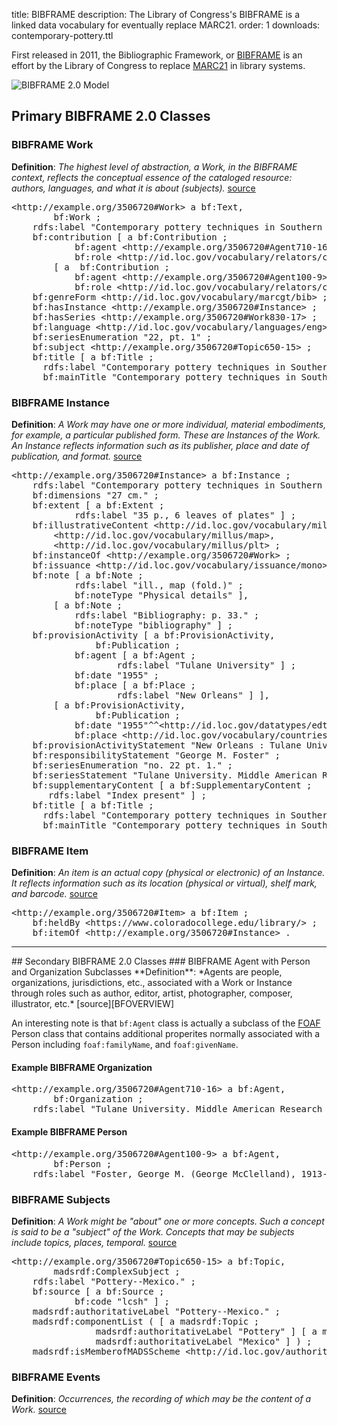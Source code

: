 title: BIBFRAME
description: The Library of Congress's BIBFRAME is a linked data vocabulary for eventually replace MARC21.
order: 1 
downloads: contemporary-pottery.ttl

First released in 2011, the Bibliographic Framework, or [BIBFRAME][BF] is an effort by the
Library of Congress to replace [MARC21][MARC] in library systems.

![BIBFRAME 2.0 Model](http://www.loc.gov/bibframe/docs/images/bf2-model.jpg)  


## Primary BIBFRAME 2.0 Classes
### BIBFRAME Work
<i class="fa fa-lightbulb-o fa-4x" aria-hidden="true"></i>
**Definition**: *The highest level of abstraction, a Work, in the BIBFRAME context, reflects the conceptual essence 
of the cataloged resource:  authors, languages, and what it is about (subjects).* [source][BFOVERVIEW] 

<pre>&lt;http://example.org/3506720#Work&gt; a bf:Text,
        bf:Work ;
    rdfs:label "Contemporary pottery techniques in Southern and Central Mexico /" ;
    bf:contribution [ a bf:Contribution ;
            bf:agent &lt;http://example.org/3506720#Agent710-16&gt; ;
            bf:role &lt;http://id.loc.gov/vocabulary/relators/ctb&gt; ],
        [ a  bf:Contribution ;
            bf:agent &lt;http://example.org/3506720#Agent100-9&gt; ;
            bf:role &lt;http://id.loc.gov/vocabulary/relators/ctb&gt; ] ;
    bf:genreForm &lt;http://id.loc.gov/vocabulary/marcgt/bib&gt; ;
    bf:hasInstance &lt;http://example.org/3506720#Instance&gt; ;
    bf:hasSeries &lt;http://example.org/3506720#Work830-17&gt; ;
    bf:language &lt;http://id.loc.gov/vocabulary/languages/eng&gt; ;
    bf:seriesEnumeration "22, pt. 1" ;
    bf:subject &lt;http://example.org/3506720#Topic650-15&gt; ;
    bf:title [ a bf:Title ;
      rdfs:label "Contemporary pottery techniques in Southern and Central Mexico /" ;
      bf:mainTitle "Contemporary pottery techniques in Southern and Central Mexico" ] .
</pre>

### BIBFRAME Instance
<i class="fa fa-commenting-o fa-4x" aria-hidden="true"></i>
**Definition**:  *A Work may have one or more individual, material embodiments, for example, a particular 
published form. These are Instances of the Work.  An Instance reflects information such as its publisher, 
place and date of publication, and format.* [source][BFOVERVIEW]

<pre>&lt;http://example.org/3506720#Instance&gt; a bf:Instance ;
    rdfs:label "Contemporary pottery techniques in Southern and Central Mexico /" ;
    bf:dimensions "27 cm." ;
    bf:extent [ a bf:Extent ;
            rdfs:label "35 p., 6 leaves of plates" ] ;
    bf:illustrativeContent &lt;http://id.loc.gov/vocabulary/millus/ill&gt;,
        &lt;http://id.loc.gov/vocabulary/millus/map&gt;,
        &lt;http://id.loc.gov/vocabulary/millus/plt&gt; ;
    bf:instanceOf &lt;http://example.org/3506720#Work&gt; ;
    bf:issuance &lt;http://id.loc.gov/vocabulary/issuance/mono&gt; ;
    bf:note [ a bf:Note ;
            rdfs:label "ill., map (fold.)" ;
            bf:noteType "Physical details" ],
        [ a bf:Note ;
            rdfs:label "Bibliography: p. 33." ;
            bf:noteType "bibliography" ] ;
    bf:provisionActivity [ a bf:ProvisionActivity,
                bf:Publication ;
            bf:agent [ a bf:Agent ;
                    rdfs:label "Tulane University" ] ;
            bf:date "1955" ;
            bf:place [ a bf:Place ;
                    rdfs:label "New Orleans" ] ],
        [ a bf:ProvisionActivity,
                bf:Publication ;
            bf:date "1955"^^&lt;http://id.loc.gov/datatypes/edtf&gt; ;
            bf:place &lt;http://id.loc.gov/vocabulary/countries/lau&gt; ] ;
    bf:provisionActivityStatement "New Orleans : Tulane University, 1955." ;
    bf:responsibilityStatement "George M. Foster" ;
    bf:seriesEnumeration "no. 22 pt. 1." ;
    bf:seriesStatement "Tulane University. Middle American Research Institute. Publication." ;
    bf:supplementaryContent [ a bf:SupplementaryContent ;
       rdfs:label "Index present" ] ;
    bf:title [ a bf:Title ;
      rdfs:label "Contemporary pottery techniques in Southern and Central Mexico /" ;
      bf:mainTitle "Contemporary pottery techniques in Southern and Central Mexico" ] .
</pre>
### BIBFRAME Item
<i class="fa fa-file-text fa-4x" aria-hidden="true"></i>
**Definition**: *An item is an actual copy (physical or electronic) of an Instance. It reflects information 
such as its location (physical or virtual), shelf mark, and barcode.* [source][BFOVERVIEW]
<pre>&lt;http://example.org/3506720#Item&gt; a bf:Item ;
    bf:heldBy &lt;https://www.coloradocollege.edu/library/&gt; ;
    bf:itemOf &lt;http://example.org/3506720#Instance&gt; .
</pre> 
<hr>
## Secondary BIBFRAME 2.0 Classes
### BIBFRAME Agent with Person and Organization Subclasses
<i class="fa fa-user fa-3x" aria-hidden="true"></i>
<i class="fa fa-home fa-3x" aria-hidden="true"></i>
**Definition**:  *Agents are people, organizations, jurisdictions, etc., associated with a Work or Instance 
through roles such as author, editor, artist, photographer, composer, illustrator, etc.*  [source][BFOVERVIEW]

An interesting note is that `bf:Agent` class is actually a subclass of the [FOAF](http://xmlns.com/foaf/0.1/Person)
Person class that contains additional properites normally associated with a Person including `foaf:familyName`,
and `foaf:givenName`.

#### Example BIBFRAME Organization
<pre>&lt;http://example.org/3506720#Agent710-16&gt; a bf:Agent,
        bf:Organization ;
    rdfs:label "Tulane University. Middle American Research Institute." . 
</pre>

#### Example BIBFRAME Person
<pre>&lt;http://example.org/3506720#Agent100-9&gt; a bf:Agent,
        bf:Person ;
    rdfs:label "Foster, George M. (George McClelland), 1913-2006." .
</pre>

### BIBFRAME Subjects
<i class="fa fa-user fa-3x" aria-hidden="true"></i>
<i class="fa fa-home fa-3x" aria-hidden="true"></i>
<i class="fa fa-tag fa-3x" aria-hidden="true"></i>
<i class="fa fa-map-marker fa-3x" aria-hidden="true"></i>
**Definition**: *A Work might be "about" one or more concepts. Such a concept is said to be a "subject" 
of the Work. Concepts that may be subjects include topics, places, temporal.* [source][BFOVERVIEW]
<pre>&lt;http://example.org/3506720#Topic650-15&gt; a bf:Topic,
        madsrdf:ComplexSubject ;
    rdfs:label "Pottery--Mexico." ;
    bf:source [ a bf:Source ;
            bf:code "lcsh" ] ;
    madsrdf:authoritativeLabel "Pottery--Mexico." ;
    madsrdf:componentList ( [ a madsrdf:Topic ;
                madsrdf:authoritativeLabel "Pottery" ] [ a madsrdf:Geographic ;
                madsrdf:authoritativeLabel "Mexico" ] ) ;
    madsrdf:isMemberofMADSScheme &lt;http://id.loc.gov/authorities/subjects&gt; 
</pre>

### BIBFRAME Events
<i class="fa fa-microphone fa-3x" aria-hidden="true"></i>
<i class="fa fa-music fa-3x" aria-hidden="true"></i>
<i class="fa fa-video-camera fa-3x" aria-hidden="true"></i>
<i class="fa fa-bullhorn fa-3x" aria-hidden="true"></i>

**Definition**: *Occurrences, the recording of which may be the content of a Work.* [source][BFOVERVIEW]


[BF]: http://www.loc.gov/bibframe/docs/index.html
[BFOVERVIEW]: https://www.loc.gov/bibframe/docs/bibframe2-model.html
[MARC]: https://www.loc.gov/marc/bibliographic/
